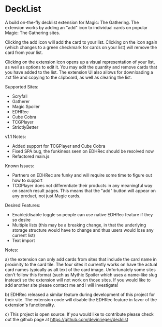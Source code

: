 # DeckList

A build on-the-fly decklist extension for Magic: The Gathering. The extension works by adding an "add" icon to individual cards on popular Magic: The Gathering sites.

Clicking the add icon will add the card to your list. Clicking on the icon again (which changes to a green checkmark for cards on your list) will remove the card from your list.

Clicking on the extension icon opens up a visual representation of your list, as well as options to edit it. You may edit the quantity and remove cards that you have added to the list. The extension UI also allows for downloading a .txt file and copying to the clipboard, as well as clearing the list.

Supported Sites:
- Scryfall
- Gatherer
- Magic Spoiler
- EDHRec
- Cube Cobra
- TCGPlayer
- StrictlyBetter

v1.1 Notes:
- Added support for TCGPlayer and Cube Cobra
- Fixed SPA bug, the funkiness seen on EDHRec should be resolved now
- Refactored main.js

Known Issues:
- Partners on EDHRec are funky and will require some time to figure out how to support
- TCGPlayer does not differentiate their products in any meaningful way on search result pages. This means that the "add" button will appear on any product, not just Magic cards.

Desired Features:
- Enable/disable toggle so people can use native EDHRec feature if they so desire
- Multiple lists (this may be a breaking change, in that the underlying storage structure would have to change and thus users would lose any current list)
- Text import

Notes:

a) the extension can only add cards from sites that include the card name in proximity to the card tile. The four sites it currently works on have the actual card names typically as alt text of the card image. Unfortunately some sites don't follow this format (such as Mythic Spoiler which uses a name-like slug instead) so the extension will not work on those sites. If you would like to add another site please contact me and I will investigate!

b) EDHRec released a similar feature during development of this project for their site. The extension code will disable the EDHRec feature in favor of the extension's functionality.

c) This project is open source. If you would like to contribute please check out the github page at https://github.com/devinrieger/decklist
